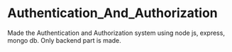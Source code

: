 # Authentication_And_Authorization
Made the Authentication and Authorization system using node js, express, mongo db. Only backend part is made.
